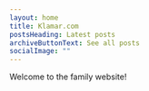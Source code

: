 ```yaml
---
layout: home
title: Klamar.com
postsHeading: Latest posts
archiveButtonText: See all posts
socialImage: ""
---
```

Welcome to the family website!